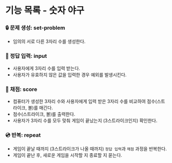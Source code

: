 # 기능 목록 - 숫자 야구

### 🔒 문제 생성: set-problem

- 임의의 서로 다른 3자리 수를 생성한다.

### 🔑 정답 입력: input

- 사용자에게 3자리 수를 입력 받는다.
- 사용자가 유효하지 않은 값을 입력한 경우 예외를 발생시킨다.

### 🔐 채점: score

- 컴퓨터가 생성한 3자리 수와 사용자에게 입력 받은 3자리 수를 비교하여 점수(스트라이크, 볼)를 매긴다.
- 점수(스트라이크, 볼)를 출력한다.
- 사용자가 3자리 수를 모두 맞춰 게임이 끝났는지 (3스트라이크인지) 확인한다.

### 💿 반복: repeat

- 게임이 끝날 때까지 (3스트라이크가 나올 때까지) `정답 입력`과 `채점` 과정을 반복한다.
- 게임이 끝난 후, 새로운 게임을 시작할 지 종료할 지 묻는다.
